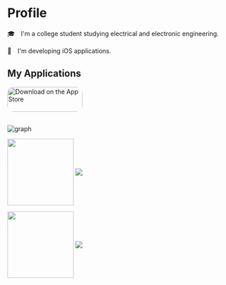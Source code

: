 # Profile
🎓　I'm a college student studying electrical and electronic engineering.

📱　I'm developing iOS applications.

## My Applications
<a href="https://apps.apple.com/us/app/study-analysis/id1588660635?itsct=apps_box_badge&amp;itscg=30200" style="display: inline-block; overflow: hidden; border-radius: 13px; width: 170px; height: 56.44px;"><img src="https://tools.applemediaservices.com/api/badges/download-on-the-app-store/black/ja-jp?size=250x83&amp;releaseDate=1636588800&amp;h=14686f5e6cca0a1d7adf5d55bda66cdc" alt="Download on the App Store" style="border-radius: 13px; width: 170px; height: 56.44px;"></a>
## 

 ![graph ](https://activity-graph.herokuapp.com/graph?color=87cefa&username=Ryu0118&theme=xcode&hide_border=true&area=true)
 
<p align="left"> 
  <img align="center" height="150px" src="https://github-readme-stats.vercel.app/api/top-langs/?username=Ryu0118&layout=compact&hide=html,css" />
  <img align="center" src="https://github-profile-trophy.vercel.app/?username=Ryu0118&theme=onedark&no-frame=true&row=1&column=3&margin-w=6&no-bg=true" />
</p>
<p align="left"> 
  <img align="center" height="150px" src="https://github-readme-stats.vercel.app/api?username=Ryu0118&theme=outrun&show_icons=true"/>
  <a href="https://github.com/Ryu0118/Kusa">
    <img align="center" src="https://github-readme-stats.vercel.app/api/pin/?username=Ryu0118&repo=Kusa&theme=outrun" />
  <a/>
</p>
